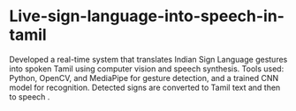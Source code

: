 # Live-sign-language-into-speech-in-tamil
 Developed a real-time system that translates Indian Sign  Language gestures into spoken Tamil using computer  vision and speech synthesis.  Tools  used: Python, OpenCV, and MediaPipe for gesture  detection, and a trained CNN model for recognition.  Detected signs are converted to Tamil text and then to  speech .
